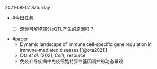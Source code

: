 2021-08-07 Saturday

- #今日任务 
  - [ ] 渐渗可解释部分eQTL产生的原因吗？



- #paper 
  - Dynamic landscape of immune cell-specific gene regulation in immune-mediated diseases [[@ota2021]]
  - Ota _et al._ (2021, _Cell_), resource
  -   免疫介导疾病中免疫细胞特异性基因调控的动态景观











